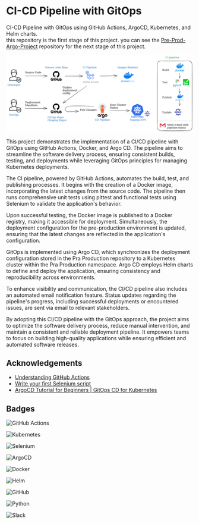 # CI-CD Pipeline with GitOps 

CI-CD Pipeline with GitOps using GitHub Actions, ArgoCD, Kubernetes, and Helm charts.  
this repository is the first stage of this project. you can see the [Pre-Prod-Argo-Project](https://github.com/tomKatzav96/Pre-Prod-Argo-Project) repository for the next stage of this project.

![Image](argo-project.png "Architecture of the project")


This project demonstrates the implementation of a CI/CD pipeline with GitOps using GitHub Actions, Docker, and Argo CD. The pipeline aims to streamline the software delivery process, ensuring consistent builds, testing, and deployments while leveraging GitOps principles for managing Kubernetes deployments.  

The CI pipeline, powered by GitHub Actions, automates the build, test, and publishing processes. It begins with the creation of a Docker image, incorporating the latest changes from the source code. The pipeline then runs comprehensive unit tests using pittest and functional tests using Selenium to validate the application's behavior.  

Upon successful testing, the Docker image is published to a Docker registry, making it accessible for deployment. Simultaneously, the deployment configuration for the pre-production environment is updated, ensuring that the latest changes are reflected in the application's configuration.  

GitOps is implemented using Argo CD, which synchronizes the deployment configuration stored in the Pra Production repository to a Kubernetes cluster within the Pra Production namespace. Argo CD employs Helm charts to define and deploy the application, ensuring consistency and reproducibility across environments.  

To enhance visibility and communication, the CI/CD pipeline also includes an automated email notification feature. Status updates regarding the pipeline's progress, including successful deployments or encountered issues, are sent via email to relevant stakeholders.  

By adopting this CI/CD pipeline with the GitOps approach, the project aims to optimize the software delivery process, reduce manual intervention, and maintain a consistent and reliable deployment pipeline. It empowers teams to focus on building high-quality applications while ensuring efficient and automated software releases.  


## Acknowledgements

 - [Understanding GitHub Actions](https://docs.github.com/en/actions/learn-github-actions/understanding-github-actions)
 - [Write your first Selenium script](https://www.selenium.dev/documentation/webdriver/getting_started/first_script/)
 - [ArgoCD Tutorial for Beginners | GitOps CD for Kubernetes](https://www.youtube.com/watch?v=MeU5_k9ssrs&t=1861s)

## Badges

![GitHub Actions](https://img.shields.io/badge/github%20actions-%232671E5.svg?style=for-the-badge&logo=githubactions&logoColor=white)

![Kubernetes](https://img.shields.io/badge/kubernetes-%23326ce5.svg?style=for-the-badge&logo=kubernetes&logoColor=white)

![Selenium](https://img.shields.io/badge/-selenium-%43B02A?style=for-the-badge&logo=selenium&logoColor=white)

![ArgoCD](https://img.shields.io/badge/Argo%20CD-1e0b3e?style=for-the-badge&logo=argo&logoColor=#d16044)

![Docker](https://img.shields.io/badge/docker-%230db7ed.svg?style=for-the-badge&logo=docker&logoColor=white)

![Helm](https://img.shields.io/badge/Helm-0F1689?style=for-the-badge&logo=Helm&labelColor=0F1689)

![GitHub](https://img.shields.io/badge/github-%23121011.svg?style=for-the-badge&logo=github&logoColor=white)

![Python](https://img.shields.io/badge/python-3670A0?style=for-the-badge&logo=python&logoColor=ffdd54)

![Slack](https://img.shields.io/badge/Slack-4A154B?style=for-the-badge&logo=slack&logoColor=white)
